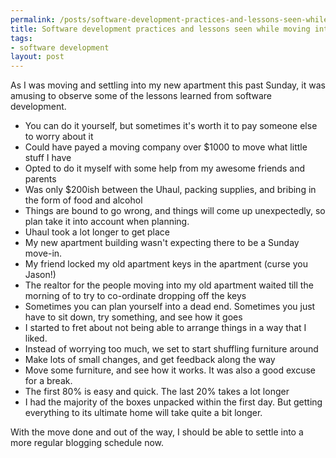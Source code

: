 ```yaml
--- 
permalink: /posts/software-development-practices-and-lessons-seen-while-moving-into-a-new-apartment.html
title: Software development practices and lessons seen while moving into a new apartment
tags: 
- software development
layout: post
---
```

As I was moving and settling into my new apartment this past Sunday, it was amusing to observe some of the lessons learned from software development.

 * You can do it yourself, but sometimes it's worth it to pay someone else to worry about it
  * Could have payed a moving company over $1000 to move what little stuff I have
  * Opted to do it myself with some help from my awesome friends and parents
  * Was only $200ish between the Uhaul, packing supplies, and bribing in the form of food and alcohol
 * Things are bound to go wrong, and things will come up unexpectedly, so plan take it into account when planning.
  * Uhaul took a lot longer to get place
  * My new apartment building wasn't expecting there to be a Sunday move-in.
  * My friend locked my old apartment keys in the apartment (curse you Jason!)
  * The realtor for the people moving into my old apartment waited till the morning of to try to co-ordinate dropping off the keys
 * Sometimes you can plan yourself into a dead end. Sometimes you just have to sit down, try something, and see how it goes
  * I started to fret about not being able to arrange things in a way that I liked.
  * Instead of worrying too much, we set to start shuffling furniture around
 * Make lots of small changes, and get feedback along the way
  * Move some furniture, and see how it works. It was also a good excuse for a break. 
 * The first 80% is easy and quick. The last 20% takes a lot longer
  * I had the majority of the boxes unpacked within the first day. But getting everything to its ultimate home will take quite a bit longer.
  
With the move done and out of the way, I should be able to settle into a more regular blogging schedule now.